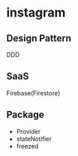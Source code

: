 # instagram

## Design Pattern
DDD

## SaaS
Firebase(Firestore)

## Package
- Provider
- stateNotifier
- freezed

